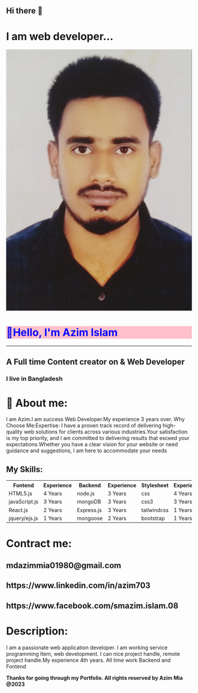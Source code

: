 <h2>Hi there 👋</h2>  
<h1>I am web developer...</h1>
<img src="./azim.jpg" alt="photos"/>
<h1 style="color:blue; background:pink;"> 👋Hello, I'm Azim Islam </h1> 
 <hr/>    
 <h2>A Full time Content creator on & Web Developer</h2>
 <h3>I live in Bangladesh</h3>  
 <h1>👮 About me:</h1>   
 <p>I am Azim.I am success  Web Developer.My experience 3 years over. Why Choose Me:Expertise: I have a proven track record of delivering high-quality web solutions for clients across various industries.Your satisfaction is my top priority, and I am committed to delivering results that exceed your expectations.Whether you have a clear vision for your website or need guidance and suggestions, I am here to accommodate your needs</p>  
<h2 > My Skills:</h2>   
<table style="width:100%">
  <tr>
    <th>Fontend</th>
   <th>Experience</th>
    <th>Backend</th>
    <th>Experience</th>
   <th>Stylesheet</th>
   <th>Experience</th>
  </tr>
 <tr>
    <td>HTML5.js</td>
  <td>4 Years</td>
  <td>node.js</td>
  <td>3 Years</td>
    <td>css</td>
    <td>4 Years</td>
  </tr>
 <tr>
  <td>javaScript.js</td>
  <td>3 Years</td>
  <td>mongoDB</td>
  <td>3 Years</td>
    <td>css3</td>
    <td>3 Years</td>
  </tr>
 <tr>
  <td>React.js</td>
  <td>2 Years</td>
  <td>Express.js</td>
  <td>3 Years</td>
    <td>tailwindcss</td>
    <td>1 Years</td>
  </tr>
 <tr>
  <td>jquery/ejs.js</td>
  <td>1 Years</td>
  <td>mongoose</td>
  <td>2 Years</td>
    <td>bootstrap</td>
    <td>1 Years</td>
  </tr>
</table>
<h1>Contract me:</h1>  
 <h2>mdazimmia01980@gmail.com</h2>     
<h2>https://www.linkedin.com/in/azim703</h2>  
<h2>https://www.facebook.com/smazim.islam.08</h2>
<h1>Description:</h1>  
<p>I am a passionate web application developer. I am working service programming  Item, web development. I can nice project handle, remote project handle.My experience 4th years. All time work Backend and Fontend</p>
<b>Thanks for going through my Portfolio. All rights reserved by Azim Mia @2023</b>
